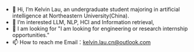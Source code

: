 - 👋 Hi, I’m Kelvin Lau, an undergraduate student majoring in artificial intelligence at Northeastern University(China).
- 👀 I’m interested LLM, NLP, HCI and Information retrieval, 
- 🌱 I am looking for "I am looking for engineering or research internship opportunities."
- 📫 How to reach me Email：kelvin.lau.cn@outlook.com


<!---
10-OASIS-01/10-OASIS-01 is a ✨ special ✨ repository because its `README.md` (this file) appears on your GitHub profile.
You can click the Preview link to take a look at your changes.
--->
